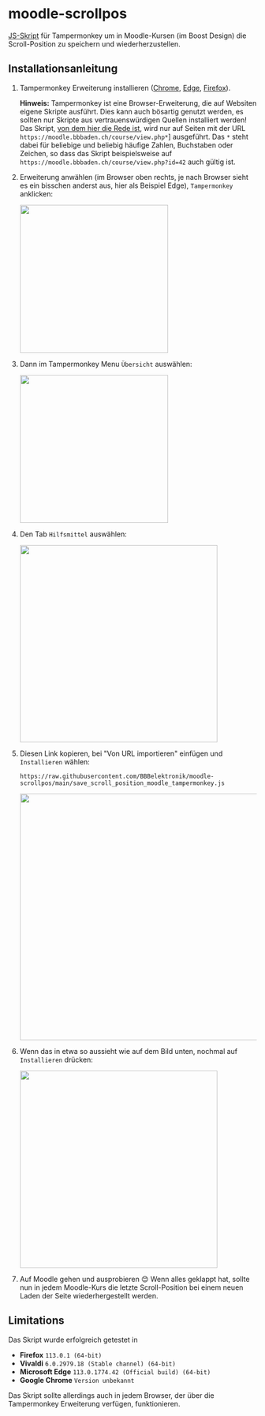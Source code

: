 # moodle-scrollpos
[JS-Skript](save_scroll_position_moodle_tampermonkey.js) für Tampermonkey um in Moodle-Kursen (im Boost Design) die Scroll-Position zu speichern und wiederherzustellen.

## Installationsanleitung
1. Tampermonkey Erweiterung installieren ([Chrome](https://chrome.google.com/webstore/detail/tampermonkey/dhdgffkkebhmkfjojejmpbldmpobfkfo), [Edge](https://microsoftedge.microsoft.com/addons/detail/tampermonkey/iikmkjmpaadaobahmlepeloendndfphd?hl=de-DE&gl=CH), [Firefox](https://addons.mozilla.org/de/firefox/addon/tampermonkey/)).

    **Hinweis:** Tampermonkey ist eine Browser-Erweiterung, die auf Websiten eigene Skripte ausführt. Dies kann auch bösartig genutzt werden, es sollten nur Skripte aus vertrauenswürdigen Quellen installiert werden! Das Skript, [von dem hier die Rede ist](save_scroll_position_moodle_tampermonkey.js), wird nur auf Seiten mit der URL `https://moodle.bbbaden.ch/course/view.php*`] ausgeführt. Das `*` steht dabei für beliebige und beliebig häufige Zahlen, Buchstaben oder Zeichen, so dass das Skript beispielsweise auf `https://moodle.bbbaden.ch/course/view.php?id=42` auch gültig ist.

2. Erweiterung anwählen (im Browser oben rechts, je nach Browser sieht es ein bisschen anderst aus, hier als Beispiel Edge), `Tampermonkey` anklicken:

    <img src="images/edge1_de.png" width="300">

3. Dann im Tampermonkey Menu `Übersicht` auswählen:

    <img src="images/edge2_de.png" width="300">

4. Den Tab `Hilfsmittel` auswählen:

    <img src="images/edge3_de.png" width="400">

5. Diesen Link kopieren, bei "Von URL importieren" einfügen und `Installieren` wählen:

       https://raw.githubusercontent.com/BBBelektronik/moodle-scrollpos/main/save_scroll_position_moodle_tampermonkey.js
    <img src="images/edge4_de.png" width="500">

6. Wenn das in etwa so aussieht wie auf dem Bild unten, nochmal auf `Installieren` drücken:

    <img src="images/edge5_de.png" width="400">

7. Auf Moodle gehen und ausprobieren 😊 Wenn alles geklappt hat, sollte nun in jedem Moodle-Kurs die letzte Scroll-Position bei einem neuen Laden der Seite wiederhergestellt werden.

## Limitations
Das Skript wurde erfolgreich getestet in
* **Firefox** `113.0.1 (64-bit)`
* **Vivaldi** `6.0.2979.18 (Stable channel) (64-bit)`
* **Microsoft Edge** `113.0.1774.42 (Official build) (64-bit)`
* **Google Chrome** `Version unbekannt`

Das Skript sollte allerdings auch in jedem Browser, der über die Tampermonkey Erweiterung verfügen, funktionieren.
